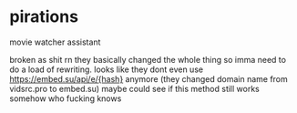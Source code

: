 # pirations
movie watcher assistant

broken as shit rn they basically changed the whole thing so imma need to do a load of rewriting.
looks like they dont even use https://embed.su/api/e/{hash} anymore (they changed domain name from vidsrc.pro to embed.su)
maybe could see if this method still works somehow who fucking knows
